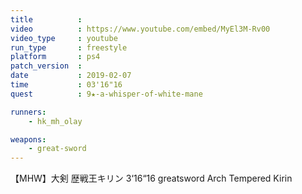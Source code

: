 ```yaml
---
title          :
video          : https://www.youtube.com/embed/MyEl3M-Rv00
video_type     : youtube
run_type       : freestyle
platform       : ps4
patch_version  :
date           : 2019-02-07
time           : 03'16"16
quest          : 9★-a-whisper-of-white-mane

runners:
    - hk_mh_olay

weapons:
    - great-sword
---
```

【MHW】大剣 歴戦王キリン 3‘16“16  greatsword Arch Tempered Kirin
